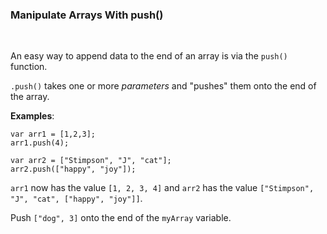 ### **Manipulate Arrays With push()**

<br>

An easy way to append data to the end of an array is via the `push()` function.

`.push()` takes one or more _parameters_ and "pushes" them onto the end of the array.

**Examples**:

```
var arr1 = [1,2,3];
arr1.push(4);

var arr2 = ["Stimpson", "J", "cat"];
arr2.push(["happy", "joy"]);
```

`arr1` now has the value `[1, 2, 3, 4]` and `arr2` has the value `["Stimpson", "J", "cat", ["happy", "joy"]]`.

Push `["dog", 3]` onto the end of the `myArray` variable.
